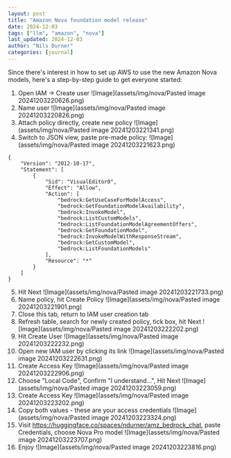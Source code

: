 ```yaml
---
layout: post
title: "Amazon Nova foundation model release"
date: 2024-12-03
tags: ["llm", "amazon", "nova"]
last_updated: 2024-12-03
author: "Nils Durner"
categories: [journal]
---
```


Since there's interest in how to set up AWS to use the new Amazon Nova models, here's a step-by-step guide to get everyone started:

1. Open IAM -> Create user ![Image](assets/img/nova/Pasted image 20241203220626.png)
2. Name user ![Image](assets/img/nova/Pasted image 20241203220826.png)
3. Attach policy directly, create new policy ![Image](assets/img/nova/Pasted image 20241203221341.png)
4. Switch to JSON view, paste pre-made policy: ![Image](assets/img/nova/Pasted image 20241203221623.png)

```
{
    "Version": "2012-10-17",
    "Statement": [
        {
            "Sid": "VisualEditor0",
            "Effect": "Allow",
            "Action": [
                "bedrock:GetUseCaseForModelAccess",
                "bedrock:GetFoundationModelAvailability",
                "bedrock:InvokeModel",
                "bedrock:ListCustomModels",
                "bedrock:ListFoundationModelAgreementOffers",
                "bedrock:GetFoundationModel",
                "bedrock:InvokeModelWithResponseStream",
                "bedrock:GetCustomModel",
                "bedrock:ListFoundationModels"
            ],
            "Resource": "*"
        }
    ]
}
```

5. Hit Next ![Image](assets/img/nova/Pasted image 20241203221733.png)
6. Name policy, hit Create Policy ![Image](assets/img/nova/Pasted image 20241203221901.png)
7. Close this tab, return to IAM user creation tab
8. Refresh table, search for newly created policy, tick box, hit Next ![Image](assets/img/nova/Pasted image 20241203222202.png)
9. Hit Create User ![Image](assets/img/nova/Pasted image 20241203222232.png)
10. Open new IAM user by clicking its link ![Image](assets/img/nova/Pasted image 20241203222631.png)
11. Create Access Key ![Image](assets/img/nova/Pasted image 20241203222906.png)
12. Choose "Local Code", Confirm "I understand...", Hit Next ![Image](assets/img/nova/Pasted image 20241203223059.png)
13. Create Access Key ![Image](assets/img/nova/Pasted image 20241203223202.png)
14. Copy both values - these are your access credentials ![Image](assets/img/nova/Pasted image 20241203223324.png)
15. Visit https://huggingface.co/spaces/ndurner/amz_bedrock_chat, paste Credentials, choose Nova Pro model ![Image](assets/img/nova/Pasted image 20241203223707.png)
16. Enjoy ![Image](assets/img/nova/Pasted image 20241203223816.png)